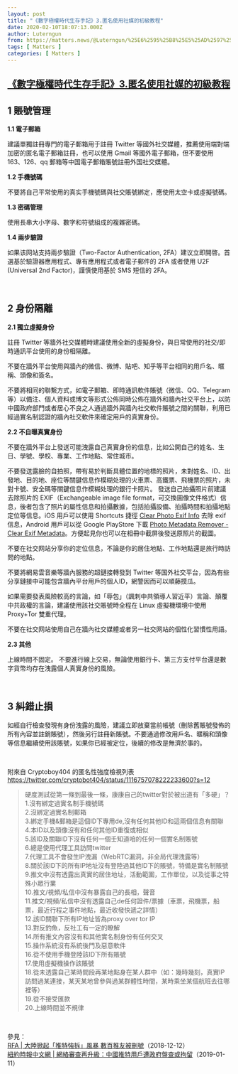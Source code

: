 ```yaml
---
layout: post
title: "《數字極權時代生存手記》3.匿名使用社媒的初級教程"
date: 2020-02-10T18:07:13.000Z
author: Luterngun
from: https://matters.news/@Luterngun/%25E6%2595%25B8%25E5%25AD%2597%25E6%25A5%25B5%25E6%25AC%258A%25E6%2599%2582%25E4%25BB%25A3%25E7%2594%259F%25E5%25AD%2598%25E6%2589%258B%25E8%25A8%2598-3-%25E5%258C%25BF%25E5%2590%258D%25E4%25BD%25BF%25E7%2594%25A8%25E7%25A4%25BE%25E5%25AA%2592%25E7%259A%2584%25E5%2588%259D%25E7%25B4%259A%25E6%2595%2599%25E7%25A8%258B-bafyreiaoct6gkdhhwx7k6zrxqreravrhklhnzewnfwum6bb5tsvy76vqwa
tags: [ Matters ]
categories: [ Matters ]
---
```

<!--1581358033000-->
[《數字極權時代生存手記》3.匿名使用社媒的初級教程](https://matters.news/@Luterngun/%25E6%2595%25B8%25E5%25AD%2597%25E6%25A5%25B5%25E6%25AC%258A%25E6%2599%2582%25E4%25BB%25A3%25E7%2594%259F%25E5%25AD%2598%25E6%2589%258B%25E8%25A8%2598-3-%25E5%258C%25BF%25E5%2590%258D%25E4%25BD%25BF%25E7%2594%25A8%25E7%25A4%25BE%25E5%25AA%2592%25E7%259A%2584%25E5%2588%259D%25E7%25B4%259A%25E6%2595%2599%25E7%25A8%258B-bafyreiaoct6gkdhhwx7k6zrxqreravrhklhnzewnfwum6bb5tsvy76vqwa)
------

<div>
<h2><strong>1 賬號管理 </strong></h2><p><strong>1.1 電子郵箱</strong> </p><p>建議單獨註冊專門的電子郵箱用于註冊 Twitter 等國外社交媒體，推薦使用端對端加密的匿名電子郵箱註冊，也可以使用 Gmail 等國外電子郵箱，但不要使用 163、126、qq 郵箱等中国電子郵箱賬號註冊外国社交媒體。</p><p><strong>1.2 手機號碼</strong></p><p>不要將自己平常使用的真实手機號碼與社交賬號綁定，應使用太空卡或虛擬號碼。</p><p><strong>1.3 密碼管理</strong></p><p>使用長串大小字母、數字和符號組成的複雜密碼。</p><p><strong>1.4 兩步驗證 </strong></p><p>如果该网站支持兩步驗證（Two-Factor Authentication, 2FA）建议立即開啓。首選基於驗證器應用程式、專有應用程式或者電子郵件的 2FA 或者使用 U2F (Universal 2nd Factor)，謹慎使用基於 SMS 短信的 2FA。</p><p><br></p><h2><strong>2 身份隔離</strong></h2><p><strong>2.1 獨立虛擬身份</strong></p><p>註冊 Twitter 等牆外社交媒體時建議使用全新的虛擬身份，與日常使用的社交/即時通訊平台使用的身份相隔離。</p><p>不要在牆外平台使用與牆內的微信、微博、貼吧、知乎等平台相同的用戶名、暱稱、頭像和簽名。</p><p>不要將相同的聯繫方式，如電子郵箱、即時通訊軟件賬號（微信、QQ、Telegram 等）以備注、個人資料或博文等形式公佈同時公佈在牆外和牆內社交平台上，以防中國政府部門或者居心不良之人通過牆外與牆內社交軟件賬號之間的關聯，利用已經過實名制認證的牆內社交軟件來確定用戶的真實身份。</p><p><strong>2.2 不自曝真實身份 </strong></p><p>不要在牆外平台上發送可能洩露自己真實身份的信息，比如公開自己的姓名、生日、學號、學校、專業、工作地點、常住城市。</p><p>不要發送露臉的自拍照，帶有易於判斷具體位置的地標的照片，未對姓名、ID、出發地、目的地、座位等關鍵信息作模糊处理的火車票、高鐵票、飛機票的照片，未對卡號、安全碼等關鍵信息作模糊处理的銀行卡照片。 發送自己拍攝照片前建議去除照片的 EXIF（Exchangeable image file format，可交換圖像文件格式）信息，後者包含了照片的屬性信息和拍攝數據，包括拍攝設備、拍攝時間和拍攝地點定位等信息。iOS 用戶可以使用 Shortcuts 捷徑 <a href="https://www.icloud.com/shortcuts/bd75ea7163e54530bd558a2ded219a23" target="_blank">Clear Photo Exif Info</a> 去除 exif 信息，Android 用戶可以從 Google PlayStore 下載 <a href="https://play.google.com/store/apps/details?id=apps.syrupy.metadatacleaner&hl=en_US" target="_blank">Photo Metadata Remover - Clear Exif Metadata</a>。方便起見你也可以在相冊中截屏後發送原照片的截圖。</p><p>不要在社交网站分享你的定位信息，不論是你的居住地點、工作地點還是旅行時訪問的地點。</p><p>不要將網易雲音樂等牆內服務的超鏈接轉發到 Twitter 等国外社交平台，因為有些分享鏈接中可能包含牆內平台用戶的個人ID，網警因而可以順藤摸瓜。</p><p>如果需要發表風險較高的言論，如「辱包」（諷刺中共領導人習近平）言論、顛覆中共政權的言論，建議使用該社交賬號時全程在 Linux 虛擬機環境中使用 Proxy+Tor 雙重代理。</p><p>不要在社交网站使用自己在牆內社交媒體或者另一社交网站的個性化習慣性用語。</p><p><strong>2.3 其他</strong></p><p>上線時間不固定。 不要進行線上交易，無論使用銀行卡、第三方支付平台還是數字貨幣均存在洩露個人真實身份的風險。</p><p><br></p><h2><strong>3 糾錯止損 </strong></h2><p>如經自行檢查發現有身份洩露的風險，建議立即放棄當前帳號（刪除舊賬號發佈的所有內容並註銷賬號），然後另行註冊新賬號。不要通過修改用戶名、暱稱和頭像等信息繼續使用該賬號，如果你已經被定位，後續的修改是無濟於事的。</p><p><br></p><p>附來自 Cryptoboy404 的匿名性強度檢視列表 <a href="https://twitter.com/cryptobot404/status/1116757078222233600?s=12" target="_blank">https://twitter.com/cryptobot404/status/1116757078222233600?s=12</a></p><blockquote>硬度測試從第一條到最後一條，康康自己的twitter對於被出道有「多硬」？ <br class="smart">1.沒有綁定過實名制手機號碼 <br class="smart">2.沒綁定過實名制郵箱 <br class="smart">3.綁定手機&郵箱是這個ID下專用de,沒有任何其他ID和這兩個信息有關聯 <br class="smart">4.本ID以及頭像沒有和任何其他ID重復或相似 <br class="smart">5.該ID及關聯ID下沒有任何一個壬知道咱的任何一個實名制賬號 <br class="smart">6.總是使用代理工具訪問twitter <br class="smart">7.代理工具不會發生IP洩漏（WebRTC漏洞，非全局代理洩露等） <br class="smart">8.關於該ID下的所有IP地址沒有登陸過其他ID下的賬號，特備是實名制賬號 <br class="smart">9.推文中沒有透露出真實的居住地址，活動範圍，工作單位，以及從事之特殊小眾行業 <br class="smart">10.推文/視頻/私信中沒有暴露自己的長相，聲音 <br class="smart">11.推文/視頻/私信中沒有透露自己de任何證件/票據（車票，飛機票，船票，最近行程之事件地點，最近收發快遞之詳情） <br class="smart">12.該ID關聯下所有IP地址皆為proxy over tor IP <br class="smart">13.對反釣魚，反社工有一定的瞭解 <br class="smart">14.所有推文內容沒有和其他實名制身份有任何交叉 <br class="smart">15.操作系統沒有系統後門及惡意軟件 <br class="smart">16.從不使用手機登陸該ID下所有賬號 <br class="smart">17.使用虛擬機操作該賬號 <br class="smart">18.從未透露自己某時間段再某地點身在某人群中（如：幾時幾刻，真實IP訪問過某連接，某天某地曾參與過某群體性時間，某時乘坐某個航班去往哪裡等） <br class="smart">19.從不接受匯款 <br class="smart">20.上線時間並不規律</blockquote><p><br></p><p>參見： <a href="https://www.rfa.org/cantonese/features/hottopic/twitter-12122018062522.html" target="_blank"><br class="smart">RFA | 大陸掀起「推特強拆」風暴 數百推友被刪號</a>（2018-12-12） <a href="https://cn.nytimes.com/business/20190111/china-twitter-censorship-online/" target="_blank"><br class="smart">紐約時報中文網 | 網絡審查再升級：中國推特用戶遭政府盤查或拘留</a>（2019-01-11）</p>
</div>
